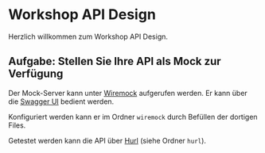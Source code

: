 # Workshop API Design

Herzlich willkommen zum Workshop API Design.

## Aufgabe: Stellen Sie Ihre API als Mock zur Verfügung

Der Mock-Server kann unter [Wiremock](http://localhost:7070) aufgerufen werden.
Er kann über die [Swagger UI](http://localhost:6060) bedient werden.

Konfiguriert werden kann er im Ordner `wiremock` durch Befüllen der dortigen Files.

Getestet werden kann die API über [Hurl](https://hurl.dev/) (siehe Ordner `hurl`).
